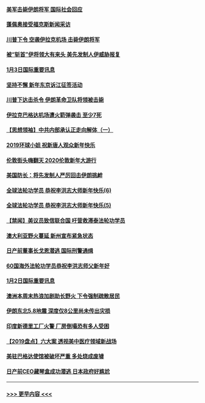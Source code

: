#### [美军击毙伊朗将军 国际社会回应](../pages/prog202/a102744485.md?t=01040355) 
#### [蓬佩奥接受福克斯新闻采访](../pages/prog202/a102744480.md?t=01040355) 
#### [川普下令 空袭伊拉克机场 击毙伊朗将军](../pages/prog202/a102744470.md?t=01040355) 
#### [被“斩首”伊将领大有来头 美先发制人伊威胁报复](../pages/prog202/a102744454.md?t=01040355) 
#### [1月3日国际重要讯息](../pages/prog202/a102744301.md?t=01040355) 
#### [坚持不懈 新年东京诉江征签活动](../pages/prog202/a102744303.md?t=01040355) 
#### [川普下达击杀令 伊朗革命卫队将领被击毙](../pages/prog202/a102741911.md?t=01040355) 
#### [伊拉克巴格达机场遭火箭弹袭击 至少7死](../pages/prog202/a102744115.md?t=01040355) 
#### [【思想领袖】中共内部承认正走向解体（一）](../pages/prog202/a102744097.md?t=01040355) 
#### [2019环球小姐 祝新唐人观众新年快乐](../pages/prog202/a102744043.md?t=01040355) 
#### [伦敦街头嗨翻天 2020伦敦新年大游行](../pages/prog202/a102743925.md?t=01040355) 
#### [美国防长：将先发制人严厉回击伊朗挑衅](../pages/prog202/a102743930.md?t=01040355) 
#### [全球法轮功学员 恭祝李洪志大师新年快乐(6)](../pages/prog202/a102743899.md?t=01040355) 
#### [全球法轮功学员 恭祝李洪志大师新年快乐(5)](../pages/prog202/a102743766.md?t=01040355) 
#### [【禁闻】美议员致信联合国 吁营救滞泰法轮功学员](../pages/prog202/a102743781.md?t=01040355) 
#### [澳大利亚野火蔓延 新州宣布紧急状态](../pages/prog202/a102743681.md?t=01040355) 
#### [日产前董事长戈恩潜逃 国际刑警通缉](../pages/prog202/a102743676.md?t=01040355) 
#### [60国海外法轮功学员恭祝李洪志师父新年好](../pages/prog202/a102743628.md?t=01040355) 
#### [1月2日国际重要讯息](../pages/prog202/a102743488.md?t=01040355) 
#### [澳洲本周末热浪加剧助长野火 下令强制疏散居民](../pages/prog202/a102743421.md?t=01040355) 
#### [伊朗东北5.8地震 深度仅8公里尚未传出灾损](../pages/prog202/a102743396.md?t=01040355) 
#### [印度新德里工厂火警 厂房倒塌恐有多人受困](../pages/prog202/a102743386.md?t=01040355) 
#### [【2019盘点】六大案 透视美中医疗领域新战场](../pages/prog202/a102743227.md?t=01040355) 
#### [美驻巴格达使馆被破坏严重 多处烧成废墟](../pages/prog202/a102743244.md?t=01040355) 
#### [日产前CEO藏琴盒成功潜逃 日本政府好尴尬](../pages/prog202/a102742937.md?t=01040355) 

----
#### [ >>> 更早内容 <<< ](../indexes/prog202-earlier.md)
